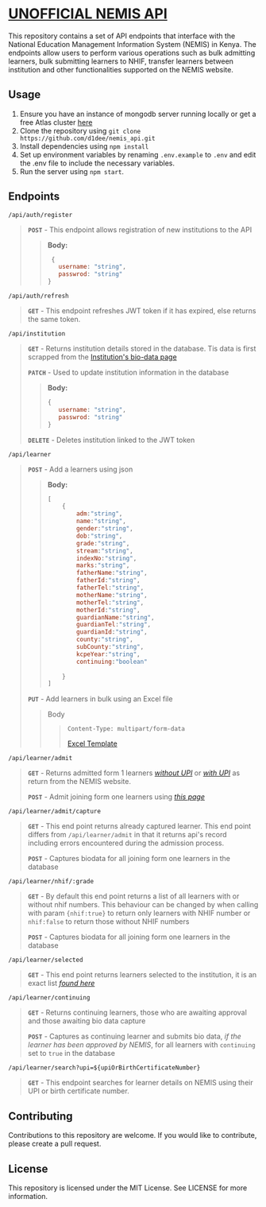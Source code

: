 # **<u>UNOFFICIAL NEMIS API</u>**

This repository contains a set of API endpoints that interface with the National Education
Management Information System (NEMIS) in Kenya. The endpoints allow users to perform various
operations such as bulk admitting learners, bulk submitting learners to NHIF, transfer learners
between institution and other functionalities supported on the NEMIS website.

## **Usage**

1. Ensure you have an instance of mongodb server running locally or get a free Atlas
   cluster [here](https://cloud.mongodb.com)
2. Clone the repository using `git clone https://github.com/d1dee/nemis_api.git`
3. Install dependencies using `npm install`
4. Set up environment variables by renaming `.env.example` to `.env` and edit the .env file to
   include the necessary variables.
5. Run the server using `npm start`.

## **Endpoints**

`/api/auth/register`
> **`POST`** - This endpoint allows registration of new institutions to the API
>
> > **Body:**
> > ```js
> >  {
> >    username: "string",
> >    passwrod: "string"
> > }
> >

`/api/auth/refresh`
> **`GET`** - This endpoint refreshes JWT token if it has expired, else
> returns the same token.

`/api/institution`
> **`GET`** - Returns institution details stored in the database. Tis data is
> first scrapped from
> the  [Institution's bio-data page](http://nemis.education.go.ke/Institution/Institution.aspx)
>
> **`PATCH`** - Used to update institution information in the database
>
> > **Body:**
> > ```js
> > {
> >    username: "string",
> >    passwrod: "string"
> > }
> >
> **`DELETE`** - Deletes institution linked to the JWT token

`/api/learner`

> **`POST`** - Add a learners using json
>
> > **Body:**
> > ```js
> > [
> >     {
> >         adm:"string",
> >         name:"string",
> >         gender:"string",
> >         dob:"string",
> >         grade:"string",
> >         stream:"string",
> >         indexNo:"string",
> >         marks:"string",
> >         fatherName:"string",
> >         fatherId:"string",
> >         fatherTel:"string",
> >         motherName:"string",
> >         motherTel:"string",
> >         motherId:"string",
> >         guardianName:"string",
> >         guardianTel:"string",
> >         guardianId:"string",
> >         county:"string",
> >         subCounty:"string",
> >         kcpeYear:"string",
> >         continuing:"boolean"
> >         
> >     }
> > ]
> **`PUT`** - Add learners in bulk using an Excel file
>
> > Body
> > > `Content-Type: multipart/form-data`
> > >
> > > [Excel Template]()

`/api/learner/admit`
>
> **`GET`** - Returns admitted form 1
> learners [_without UPI_](http://nemis.education.go.ke/Admission/Listlearnersrep.aspx)
> or [_with UPI_](http://nemis.education.go.ke/Learner/Listlearners.aspx) as return from the NEMIS
> website.
>
> **`POST`** - Admit joining form one learners using [_this
page_](http://nemis.education.go.ke/Learner/Studindex.aspx)
>
`/api/learner/admit/capture`
>
> **`GET`** - This end point returns already captured learner. This end point differs from
> `/api/learner/admit` in that it returns api's record including errors encountered during the
> admission process.
>
> **`POST`** - Captures biodata for all joining form one learners in the database
>
>
`/api/learner/nhif/:grade`
>
> **`GET`** - By default this end point returns a list of all learners with or without nhif
> numbers. This behaviour can be changed by when calling with param `{nhif:true}` to return
> only learners with NHIF number or `nhif:false` to return those without NHIF numbers
>
> **`POST`** - Captures biodata for all joining form one learners in the database
>
`/api/learner/selected`
>
> **`GET`** - This end point returns learners selected to the institution, it is an exact list
> [_found here_](http://nemis.education.go.ke/Institution/schoolselectionlist.aspx)

`/api/learner/continuing`
> **`GET`** - Returns continuing learners, those who are awaiting approval and those awaiting bio
> data capture
>
> **`POST`** - Captures as continuing learner and submits bio data, _if the learner has been
> approved by NEMIS_, for all learners with `continuing` set to `true` in the database

`/api/learner/search?upi=${upiOrBirthCertificateNumber}`

> **`GET`** - This endpoint searches for learner details on NEMIS using their UPI or birth
> certificate number.

## Contributing

Contributions to this repository are welcome. If you would like to contribute, please create a pull
request.

## License

This repository is licensed under the MIT License. See LICENSE for more information.
